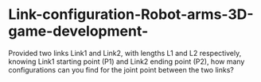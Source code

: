 # Link-configuration-Robot-arms-3D-game-development-
Provided two links Link1 and Link2, with lengths L1 and L2 respectively, knowing Link1 starting point (P1) and Link2 ending point (P2), how many configurations can you find for the joint point between the two links?
